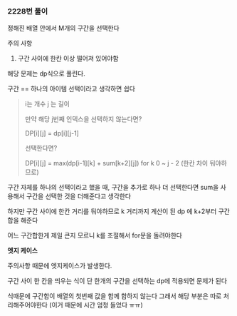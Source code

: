 ### 2228번 풀이

정해진 배열 안에서 M개의 구간을 선택한다

주의 사항
1. 구간 사이에 한칸 이상 떨어져 있어야함

해당 문제는 dp식으로 풀린다. 

구간 == 하나의 아이템 선택이라고 생각하면 쉽다

> i는 개수 j 는 길이
>
> 만약 해당 j번째 인덱스을 선택하지 않는다면?
> 
> DP[i][j] = dp[i][j-1]
> 
> 선택한다면? 
> 
> DP[i][j] = max(dp[i-1][k] + sum[k+2][j]) for k 0 ~  j - 2 (한칸 차이 둬야하므로)
>  

구간 자체를 하나의 선택이라고 했을 때, 구간을 추가로 하나 더 선택한다면 sum을 사용해서 구간을 선택한 것을 더해준다고 생각한다

하지만 구간 사이에 한칸 거리를 둬야하므로 k 거리까지 계산이 된 dp 에 k+2부터 구간합을 해준다

어느 구간합한게 제일 큰지 모르니 k를 조절해서 for문을 돌려야한다

**엣지 케이스**

주의사항 때문에 엣지케이스가 발생한다.

구간 사이 한 칸을 띄우는 식이 단 한개의 구간을 선택하는 dp에 적용되면 문제가 된다

식때문에 구간합이 배열의 첫번째 값을 함께 합하지 않는다 그래서 해당 부분은 따로 처리해주어야한다 (이거 때문에 시간 엄청 들었다 ㅠㅠ)

